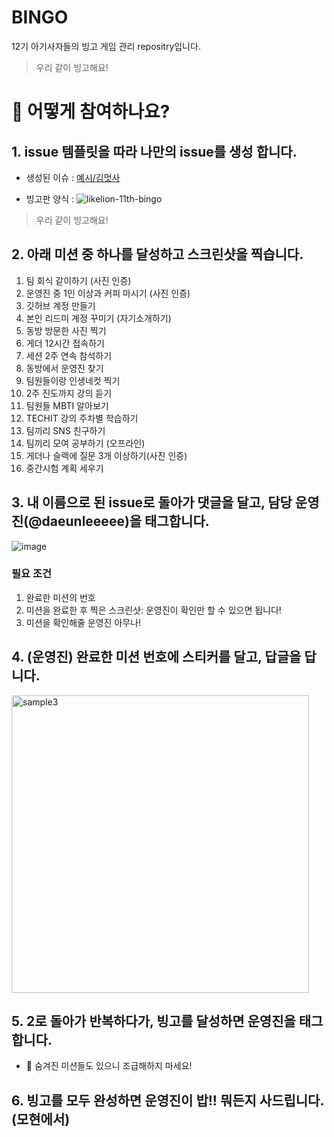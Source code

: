 # BINGO
12기 아기사자들의 빙고 게임 관리 repositry입니다.

> 우리 같이 빙고해요!

# 🙋 어떻게 참여하나요?

## 1. issue 템플릿을 따라 나만의 issue를 생성 합니다.

- 생성된 이슈 : [예시/김멋사](https://github.com/hufslion12th/BINGO/issues/1)

- 빙고판 양식 :
![likelion-11th-bingo](https://user-images.githubusercontent.com/60145951/159075020-816d28ff-d829-4d05-821d-524f1cfac48f.png)

> 우리 같이 빙고해요!

## 2. 아래 미션 중 하나를 달성하고 스크린샷을 찍습니다.

1. 팀 회식 같이하기 (사진 인증)
1. 운영진 중 1인 이상과 커피 마시기 (사진 인증)
1. 깃허브 계정 만들기
1. 본인 리드미 계정 꾸미기 (자기소개하기)
1. 동방 방문한 사진 찍기
1. 게더 12시간 접속하기
1. 세션 2주 연속 참석하기
1. 동방에서 운영진 찾기
1. 팀원들이랑 인생네컷 찍기
1. 2주 진도까지 강의 듣기
1. 팀원들 MBTI 알아보기
1. TECHIT 강의 주차별 학습하기
1. 팀끼리 SNS 친구하기
1. 팀끼리 모여 공부하기 (오프라인)
1. 게더나 슬랙에 질문 3개 이상하기(사진 인증)
1. 중간시험 계획 세우기



## 3. 내 이름으로 된 issue로 돌아가 댓글을 달고, 담당 운영진(@daeunleeeee)을 태그합니다.
![image](https://github.com/hufslion-12th/bingo/assets/74558236/eee3c8c6-a4eb-41fc-90ce-ee372d49c8af)



### 필요 조건
1. 완료한 미션의 번호
2. 미션을 완료한 후 찍은 스크린샷: 운영진이 확인만 할 수 있으면 됩니다!
3. 미션을 확인해줄 운영진 아무나!

## 4. (운영진) 완료한 미션 번호에 스티커를 달고, 답글을 답니다.
<img width="476" alt="sample3" src="https://user-images.githubusercontent.com/81296203/226083697-d977edb6-adb1-4002-bf56-398a97aa614f.png">

## 5. 2로 돌아가 반복하다가, 빙고를 달성하면 운영진을 태그합니다.

- :rocket: 숨겨진 미션들도 있으니 조급해하지 마세요!

## 6. 빙고를 모두 완성하면 운영진이 밥!! 뭐든지 사드립니다.(모현에서)
